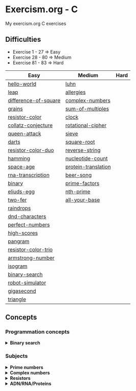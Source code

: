 # Exercism.org - C
My exercism.org C exercises

## Difficulties
- Exercise 1 - 27 => Easy
- Exercise 28 - 80 => Medium
- Exercise 81 - 83 => Hard


| Easy | Medium | Hard |
| --------------- | --------------- | --------------- |
| [hello-world](./hello-world/README.md) | [luhn](./luhn/README.md) |  |
| [leap](./leap/README.md) | [allergies](./allergies/README.md) |  |
| [difference-of-square](./difference-of-squares/README.md) | [complex-numbers](./complex-numbers/README.md) |  |
| [grains](./grains/README.md) | [sum-of-multiples](./sum-of-multiples/README.md) |  |
| [resistor-color](./resistor-color/README.md) | [clock](./clock/README.md) |  |
| [collatz-conjecture](./collatz-conjecture/README.md) | [rotational-cipher](./rotational-cipher/README.md) |  |
| [queen-attack](./queen-attack/README.md) | [sieve](./sieve/README.md) |  |
| [darts](./darts/README.md) | [square-root](./square-root/README.md) |  |
| [resistor-color-duo](./resistor-color-duo/README.md) | [reverse-string](./reverse-string/README.md) |  |
| [hamming](./hamming/README.md) | [nucleotide-count](./nucleotide-count/README.md) |  |
| [space-age](./space-age/README.md) | [protein-translation](./protein-translation/README.md) |  |
| [rna-transcription](./rna-transcription/README.md) | [beer-song](./beer-song/README.md) |  |
| [binary](./binary/README.md) | [prime-factors](./prime-factors/README.md) |  |
| [eliuds-egg](./eliuds-eggs/README.md) | [nth-prime](./nth-prime/README.md) |  |
| [two-fer](./two-fer/README.md) | [all-your-base](./all-your-base/README.md) |  |
| [raindrops](./raindrops/README.md) |  |  |
| [dnd-characters](./dnd-character/README.md) |  |  |
| [perfect-numbers](./perfect-numbers/README.md) |  |  |
| [high-scores](./high-scores/README.md) |  |  |
| [pangram](./pangram/README.md) |  |  |
| [resistor-color-trio](./resistor-color-trio/README.md) |  |  |
| [armstrong-number](./armstrong-numbers/README.md) |  |  |
| [isogram](./isogram/README.md) |  |  |
| [binary-search](./binary-search/README.md) |  |  |
| [robot-simulator](./robot-simulator/README.md) |  |  |
| [gigasecond](./gigasecond/README.md) |  |  |
| [triangle](./triangle/README.md) |  |  |


## Concepts
### Programmation concepts
<details>
<summary><b>Binary search</b></summary>

- [binary-search](./binary-search/README.md)
- [square-root](./square-root/README.md)
</details>

### Subjects

<details>
<summary><b>Prime numbers</b></summary>

- [prime-factors](./prime-factors/README.md)
- [nth-prime](./nth-prime/README.md)
</details>

<details>
<summary><b>Complex numbers</b></summary>

- [complex-numbers](./complex-numbers/README.md)
</details>


<details>
<summary><b>Resistors</b></summary>

- [resistor-color](./resistor-color/README.md)
- [resistor-color-duo](./resistor-color-duo/README.md)
- [resistor-color-trio](./resistor-color-trio/README.md)
</details>

<details>
<summary><b>ADN/RNA/Proteins</b></summary>

- [rna-transcription](./rna-transcription/README.md)
- [protein-translation](./protein-translation/README.md)
</details>
